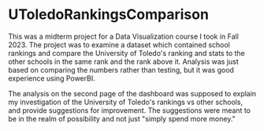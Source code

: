 # UToledoRankingsComparison
 
This was a midterm project for a Data Visualization course I took in Fall 2023. The project was to examine a dataset which contained school rankings and compare the University of Toledo's ranking and stats to the other schools in the same rank and the rank above it. Analysis was just based on comparing the numbers rather than testing, but it was good experience using PowerBI.

The analysis on the second page of the dashboard was supposed to explain my investigation of the University of Toledo's rankings vs other schools, and provide suggestions for improvement. The suggestions were meant to be in the realm of possibility and not just "simply spend more money."
